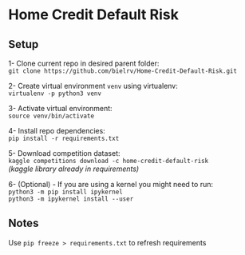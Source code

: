 # Home Credit Default Risk

## Setup

1- Clone current repo in desired parent folder:  
`git clone https://github.com/bielrv/Home-Credit-Default-Risk.git`

2- Create virtual environment `venv` using virtualenv:  
`virtualenv -p python3 venv`

3- Activate virtual environment:  
`source venv/bin/activate`

4- Install repo dependencies:  
`pip install -r requirements.txt`

5- Download competition dataset:   
`kaggle competitions download -c home-credit-default-risk`  
*(kaggle library already in requirements)*

6- (Optional) - If you are using a kernel you might need to run:  
`python3 -m pip install ipykernel`    
`python3 -m ipykernel install --user`  

## Notes

Use `pip freeze > requirements.txt` to refresh requirements
